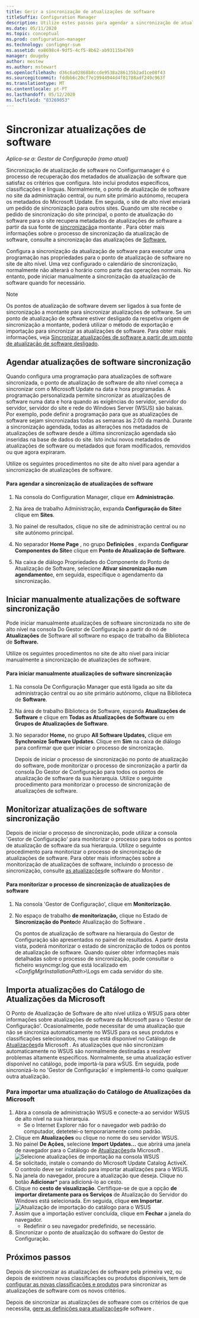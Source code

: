 ```yaml
---
title: Gerir a sincronização de atualizações de software
titleSuffix: Configuration Manager
description: Utilize estes passos para agendar a sincronização de atualizações de software, iniciar manualmente a sincronização de atualizações de software e monitorizar a sincronização das atualizações de software.
ms.date: 05/11/2020
ms.topic: conceptual
ms.prod: configuration-manager
ms.technology: configmgr-sum
ms.assetid: ea8698c4-9df5-4cf5-8b62-ab93115b4769
manager: dougeby
author: mestew
ms.author: mstewart
ms.openlocfilehash: d36c6a02868b8ccde9538a286135b2ad1ce08f43
ms.sourcegitcommit: fddbb6c20cf7e19944944d4f81788adf249c963f
ms.translationtype: MT
ms.contentlocale: pt-PT
ms.lasthandoff: 05/12/2020
ms.locfileid: "83269053"
---
```

#  <a name="synchronize-software-updates"></a><a name="BKMK_SUMSync"></a> Sincronizar atualizações de software

*Aplica-se a: Gestor de Configuração (ramo atual)*

 Sincronização de atualização de software no Configurmanager é o processo de recuperação dos metadados de atualização de software que satisfaz os critérios que configura. Isto inclui produtos específicos, classificações e línguas. Normalmente, o ponto de atualização de software no site da administração central, ou num site primário autónomo, recupera os metadados do Microsoft Update. Em seguida, o site de alto nível enviará um pedido de sincronização para outros sites. Quando um site recebe o pedido de sincronização do site principal, o ponto de atualização do software para o site recupera metadados de atualizações de software a partir da sua fonte de [sincronização](../plan-design/plan-for-software-updates.md#BKMK_SyncSource)a montante . Para obter mais informações sobre o processo de sincronização da atualização de software, consulte a sincronização das atualizações de [Software.](../understand/software-updates-introduction.md#BKMK_Synchronization)

Configura a sincronização da atualização de software para executar uma programação nas propriedades para o ponto de atualização de software no site de alto nível. Uma vez configurado o calendário de sincronização, normalmente não alterará o horário como parte das operações normais. No entanto, pode iniciar manualmente a sincronização da atualização de software quando for necessário.

  > [!NOTE]  
  >  Os pontos de atualização de software devem ser ligados à sua fonte de sincronização a montante para sincronizar atualizações de software. Se um ponto de atualização de software estiver desligado da respetiva origem de sincronização a montante, poderá utilizar o método de exportação e importação para sincronizar as atualizações de software. Para obter mais informações, veja [Sincronizar atualizações de software a partir de um ponto de atualização de software desligado](synchronize-software-updates-disconnected.md).  

## <a name="schedule-software-updates-synchronization"></a>Agendar atualizações de software sincronização
Quando configura uma programação para atualizações de software sincronizada, o ponto de atualização de software de alto nível começa a sincronizar com o Microsoft Update na data e hora programadas. A programação personalizada permite sincronizar as atualizações de software numa data e hora quando as exigências do servidor, servidor do servidor, servidor do site e rede do Windows Server (WSUS) são baixas. Por exemplo, pode definir a programação para que as atualizações de software sejam sincronizadas todas as semanas às 2:00 da manhã. Durante a sincronização agendada, todas as alterações nos metadados de atualizações de software desde a última sincronização agendada são inseridas na base de dados do site. Isto inclui novos metadados de atualizações de software ou metadados que foram modificados, removidos ou que agora expiraram.

Utilize os seguintes procedimentos no site de alto nível para agendar a sincronização de atualizações de software.  

#### <a name="to-schedule-software-updates-synchronization"></a>Para agendar a sincronização de atualizações de software  

  1.  Na consola do Configuration Manager, clique em **Administração**.  

  2.  Na área de trabalho Administração, expanda **Configuração do Site**e clique em **Sites**.  

  3.  No painel de resultados, clique no site de administração central ou no site autónomo principal.  

  4.  No separador **Home Page** , no grupo **Definições** , expanda **Configurar Componentes do Site**e clique em **Ponto de Atualização de Software**.  

  5.  Na caixa de diálogo Propriedades do Componente do Ponto de Atualização de Software, selecione **Ativar sincronização num agendamento**e, em seguida, especifique o agendamento da sincronização.  

## <a name="manually-start-software-updates-synchronization"></a>Iniciar manualmente atualizações de software sincronização
Pode iniciar manualmente atualizações de software sincronizada no site de alto nível na consola Do Gestor de Configuração a partir do nó de **Atualizações** de Software all software no espaço de trabalho da Biblioteca de **Software.**  

Utilize os seguintes procedimentos no site de alto nível para iniciar manualmente a sincronização de atualizações de software.  

#### <a name="to-manually-start-software-updates-synchronization"></a>Para iniciar manualmente atualizações de software sincronização  

1. Na consola De Configuração Manager que está ligada ao site da administração central ou ao site primário autónomo, clique na Biblioteca de **Software**.  

2. Na área de trabalho Biblioteca de Software, expanda **Atualizações de Software** e clique em **Todas as Atualizações de Software** ou em **Grupos de Atualizações de Software**.  

3. No separador **Home,** no grupo **All Software Updates,** clique em **Synchronize Software Updates**. Clique em **Sim** na caixa de diálogo para confirmar que quer iniciar o processo de sincronização.  

   Depois de iniciar o processo de sincronização no ponto de atualização do software, pode monitorizar o processo de sincronização a partir da consola Do Gestor de Configuração para todos os pontos de atualização de software da sua hierarquia. Utilize o seguinte procedimento para monitorizar o processo de sincronização de atualizações de software.  


## <a name="monitor-software-updates-synchronization"></a>Monitorizar atualizações de software sincronização
Depois de iniciar o processo de sincronização, pode utilizar a consola 'Gestor de Configuração' para monitorizar o processo para todos os pontos de atualização de software da sua hierarquia. Utilize o seguinte procedimento para monitorizar o processo de sincronização de atualizações de software. Para obter mais informações sobre a monitorização de atualizações de software, incluindo o processo de sincronização, consulte [as atualizações](../deploy-use/monitor-software-updates.md)de software do Monitor .

#### <a name="to-monitor-the-software-updates-synchronization-process"></a>Para monitorizar o processo de sincronização de atualizações de software  

1. Na consola 'Gestor de Configuração', clique em **Monitorização**.  

2. No espaço de trabalho **de monitorização,** clique no Estado de **Sincronização do Ponto**de Atualização do Software .  

   Os pontos de atualização de software na hierarquia do Gestor de Configuração são apresentados no painel de resultados. A partir desta vista, poderá monitorizar o estado de sincronização de todos os pontos de atualização de software. Quando quiser obter informações mais detalhadas sobre o processo de sincronização, pode consultar o ficheiro wsyncmgr.log que está localizado em <*ConfigMgrInstallationPath*>\Logs em cada servidor do site.  

## <a name="import-updates-from-the-microsoft-update-catalog"></a>Importa atualizações do Catálogo de Atualizações da Microsoft

O Ponto de Atualização de Software de alto nível utiliza o WSUS para obter informações sobre atualizações de software da Microsoft para o 'Gestor de Configuração'. Ocasionalmente, pode necessitar de uma atualização que não se sincroniza automaticamente no WSUS para os seus produtos e classificações selecionados, mas que está disponível no Catálogo de [Atualizações](https://catalog.update.microsoft.com)da Microsoft . As atualizações que não sincronizam automaticamente no WSUS são normalmente destinadas a resolver problemas altamente específicos. Normalmente, se uma atualização estiver disponível no catálogo, pode importá-la para wSUS. Em seguida, pode sincronizá-lo no 'Gestor de Configuração' e implementá-lo como qualquer outra atualização.

### <a name="to-import-an-update-from-the-microsoft-update-catalog"></a>Para importar uma atualização do Catálogo de Atualizações da Microsoft

1. Abra a consola de administração WSUS e conecte-a ao servidor WSUS de alto nível na sua hierarquia.
   - Se o Internet Explorer não for o navegador web padrão do computador, detetetei-o temporariamente como padrão.
2. Clique em **Atualizações** ou clique no nome do seu servidor WSUS. 
3. No painel **De Ações,** selecione **Import Updates...** que abrirá uma janela de navegador para o Catálogo de [Atualizações](https://catalog.update.microsoft.com)da Microsoft .
   ![Selecione atualizações de importação na consola WSUS](media/wsus-console-import-updates.png)
4. Se solicitado, instale o comando do Microsoft Update Catalog ActiveX. O controlo deve ser instalado para importar atualizações para o WSUS. 
5. Na janela do navegador, procure a atualização que deseja. Clique no botão **Adicionar*** para adicioná-lo ao cesto.
6. Clique no **cesto de visualização**. Certifique-se de que a opção **de importar diretamente para os Serviços** de Atualização do Servidor do Windows está selecionada. Em seguida, clique **em Importar**.
    ![Atualização de importação do catálogo para o WSUS](./media/import-catalog-update-into-wsus.png)
7. Assim que a importação estiver concluída, clique em **Fechar** a janela do navegador.
     - Redefinir o seu navegador predefinido, se necessário.
8. Sincronizar o ponto de atualização do software do Gestor de Configuração.


## <a name="next-steps"></a>Próximos passos
Depois de sincronizar as atualizações de software pela primeira vez, ou depois de existirem novas classificações ou produtos disponíveis, tem de [configurar as novas classificações e produtos](configure-classifications-and-products.md) para sincronizar as atualizações de software com os novos critérios.

Depois de sincronizar as atualizações de software com os critérios de que necessita, [gere as definições para atualizações](manage-settings-for-software-updates.md)de software .  
